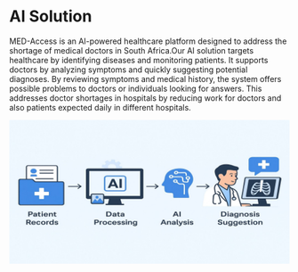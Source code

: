 # AI Solution

MED-Access is an  AI-powered healthcare platform designed to address the shortage of medical doctors in South Africa.Our AI solution targets healthcare by identifying diseases and monitoring patients. It supports doctors by analyzing symptoms and quickly suggesting potential diagnoses. By reviewing symptoms and medical history, the system offers possible problems to doctors or individuals looking for answers. This addresses doctor shortages in hospitals by reducing work for doctors and also patients expected daily in different hospitals.

![AI Solution](../images/AI%20Solution.jpg)